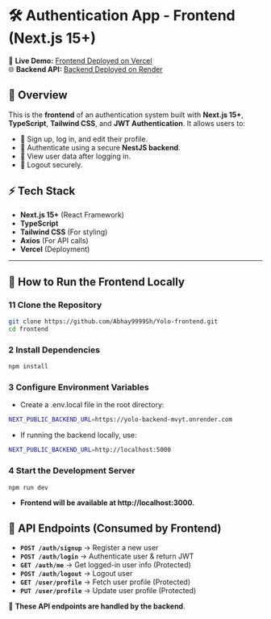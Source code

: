 # 🛠️ Authentication App - Frontend (Next.js 15+)

🚀 **Live Demo:** [Frontend Deployed on Vercel](https://yolo-frontend-eight.vercel.app)  
🌐 **Backend API:** [Backend Deployed on Render](https://yolo-backend-mvyt.onrender.com)

## **📌 Overview**
This is the **frontend** of an authentication system built with **Next.js 15+**, **TypeScript**, **Tailwind CSS**, and **JWT Authentication**. It allows users to:
- 🔹 Sign up, log in, and edit their profile.
- 🔹 Authenticate using a secure **NestJS backend**.
- 🔹 View user data after logging in.
- 🔹 Logout securely.

## **⚡ Tech Stack**
- **Next.js 15+** (React Framework)
- **TypeScript**
- **Tailwind CSS** (For styling)
- **Axios** (For API calls)
- **Vercel** (Deployment)

---

## **🚀 How to Run the Frontend Locally**

### **1️1 Clone the Repository**
```sh
git clone https://github.com/Abhay9999Sh/Yolo-frontend.git
cd frontend
```
### **2 Install Dependencies**
```sh
npm install
```

### **3 Configure Environment Variables**
- Create a .env.local file in the root directory:
```sh
NEXT_PUBLIC_BACKEND_URL=https://yolo-backend-mvyt.onrender.com
```
-  If running the backend locally, use:
  ```sh
NEXT_PUBLIC_BACKEND_URL=http://localhost:5000
```

### **4 Start the Development Server**
```sh
npm run dev
```

- **Frontend will be available at http://localhost:3000.**

## 📌 API Endpoints (Consumed by Frontend)

- **`POST /auth/signup`** → Register a new user  
- **`POST /auth/login`** → Authenticate user & return JWT  
- **`GET /auth/me`** → Get logged-in user info (Protected)  
- **`POST /auth/logout`** → Logout user  
- **`GET /user/profile`** → Fetch user profile (Protected)  
- **`PUT /user/profile`** → Update user profile (Protected)  

📌 **These API endpoints are handled by the backend**.

